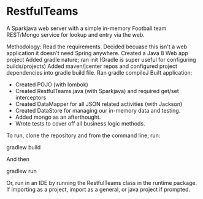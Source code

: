 # RestfulTeams

A Sparkjava web server with a simple in-memory Football team REST/Mongo service for lookup and entry via the web.

Methodology:
Read the requirements. Decided becuase this isn't a web application it doesn't need Spring anywhere.
Created a Java 8 Web app project
Added gradle nature; ran init (Gradle is super useful for configuring builds/projects)
Added maven/jcenter repos and configured project dependencies into gradle build file.
Ran gradle compileJ
Built application:
  - Created POJO (with lombok)
  - Created RestfulTeams.java (with Sparkjava) and required get/set interceptors
  - Created DataMapper for all JSON related activities (with Jackson)
  - Created DataStore for managing our in-memory data and testing.
  - Added mongo as an afterthought.
  - Wrote tests to cover off all business logic methods.

To run, clone the repository and from the command line, run:

gradlew build

And then

gradlew run

Or, run in an IDE by running the RestfulTeams class in the runtime package. If importing as a project, import as a general, or java project if prompted.
